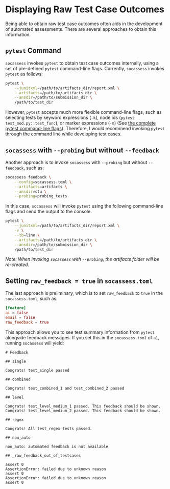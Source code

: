 # Displaying Raw Test Case Outcomes

Being able to obtain raw test case outcomes often aids in the development of
automated assessments. There are several approaches to obtain this information.

## `pytest` Command

`socassess` invokes `pytest` to obtain test case outcomes internally, using a
set of pre-defined `pytest` command-line flags. Currently, `socassess` invokes
`pytest` as follows:

```bash
pytest \
    --junitxml=/path/to/artifacts_dir/report.xml \
    --artifacts=/path/to/artifacts_dir \
    --ansdir=/path/to/submission_dir \
    /path/to/test_dir
```

However, `pytest` accepts much more flexible command-line flags, such as
selecting tests by keyword expressions (`-k`), node ids (`pytest
test_mod.py::test_func`), or marker expressions (`-m`) (See [the complete pytest
command-line
flags](<https://docs.pytest.org/en/7.1.x/reference/reference.html#command-line-flags>)).
Therefore, I would recommend invoking `pytest` through the command line while
developing test cases.

## `socassess` with `--probing` but without `--feedback`

Another approach is to invoke `socassess` with `--probing` but without
`--feedback`, such as:

```bash
socassess feedback \
    --config=socassess.toml \
    --artifacts=artifacts \
    --ansdir=stu \
    --probing=probing_tests
```

In this case, `socassess` will invoke `pytest` using the following command-line
flags and send the output to the console.

```bash
pytest \
    --junitxml=/path/to/artifacts_dir/report.xml \
    -v \
    --tb=line \
    --artifacts=/path/to/artifacts_dir \
    --ansdir=/path/to/submission_dir \
    /path/to/test_dir
```

_Note: When invoking `socassess` with `--probing`, the artifacts folder will be
re-created._

## Setting `raw_feedback = true` in `socassess.toml`

The last approach is preliminary, which is to set `raw_feedback` to `true` in
the `socassess.toml`, such as:

```toml
[feature]
ai = false
email = false
raw_feedback = true
```

This approach allows you to see test summary information from `pytest` alongside
feedback messages. If you set this in the `socassess.toml` of `a1`, running
`socassess` will yield:

```
# Feedback

## single

Congrats! test_single passed

## combined

Congrats! test_combined_1 and test_combined_2 passed

## level

Congrats! test_level_medium_1 passed. This feedback should be shown.
Congrats! test_level_medium_2 passed. This feedback should be shown.

## regex

Congrats! All test_regex tests passed.

## non_auto

non_auto: automated feedback is not available

## _raw_feedback_out_of_testcases

assert 0
AssertionError: failed due to unknown reason
assert 0
AssertionError: failed due to unknown reason
assert 0
```
